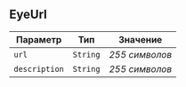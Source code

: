 
## EyeUrl


<table>
    <thead>
        <tr><th>Параметр</th><th>Тип</th><th>Значение</th></tr>
    </thead>
    <tbody>
        <tr>
            <td><code>url</code></td>
            <td><code>String</code></td>
            <td><em>255 символов</em> </td>
        </tr><tr>
            <td><code>description</code></td>
            <td><code>String</code></td>
            <td><em>255 символов</em> </td>
        </tr>
    </tbody>
</table>